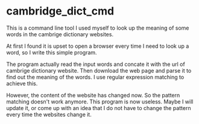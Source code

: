 # cambridge_dict_cmd

This is a command line tool I used myself to look up the meaning of some words in the
cambrige dictionary websites.

At first I found it is upset to open a browser every time I need to look up a word, so I write this simple program.

The program actually read the input words and concate it with the url of cambrige dictionary website. Then download
the web page and parse it to find out the meaning of the words. I use regular expression matching to achieve this.

However, the content of the website has changed now. So the pattern matching doesn't work anymore. This program is now
useless. Maybe I will update it, or come up with an idea that I do not have to change the pattern every time the websites
change it.
